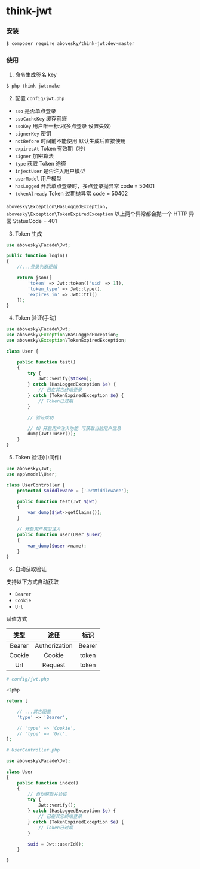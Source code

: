 # think-jwt

### 安装

```sh
$ composer require abovesky/think-jwt:dev-master
```

### 使用

1. 命令生成签名 key

```sh
$ php think jwt:make
```

2. 配置
   `config/jwt.php`

- `sso` 是否单点登录
- `ssoCacheKey` 缓存前缀
- `ssoKey` 用户唯一标识(多点登录 设置失效)
- `signerKey` 密钥
- `notBefore` 时间前不能使用 默认生成后直接使用
- `expiresAt` Token 有效期（秒）
- `signer` 加密算法
- `type` 获取 Token 途径
- `injectUser` 是否注入用户模型
- `userModel` 用户模型
- `hasLogged` 开启单点登录时，多点登录抛异常 code = 50401
- `tokenAlready` Token 过期抛异常 code = 50402

`abovesky\Exception\HasLoggedException`，
`abovesky\Exception\TokenExpiredException`
以上两个异常都会抛一个 HTTP 异常 StatusCode = 401

3. Token 生成

```php
use abovesky\Facade\Jwt;

public function login()
{
    //...登录判断逻辑

    return json([
        'token' => Jwt::token(['uid' => 1]),
        'token_type' => Jwt::type(),
        'expires_in' => Jwt::ttl()
    ]);
}
```

4. Token 验证(手动)

```php
use abovesky\Facade\Jwt;
use abovesky\Exception\HasLoggedException;
use abovesky\Exception\TokenExpiredException;

class User {

    public function test()
    {
        try {
            Jwt::verify($token);
        } catch (HasLoggedException $e) {
            // 已在其它终端登录
        } catch (TokenExpiredException $e) {
            // Token已过期
        }

        // 验证成功

        // 如 开启用户注入功能 可获取当前用户信息
        dump(Jwt::user());
    }
}

```

5. Token 验证(中间件)

```php
use abovesky\Jwt;
use app\model\User;

class UserController {
    protected $middleware = ['JwtMiddleware'];

    public function test(Jwt $jwt)
    {
        var_dump($jwt->getClaims());
    }

    // 开启用户模型注入
    public function user(User $user)
    {
        var_dump($user->name);
    }
}

```

6. 自动获取验证

支持以下方式自动获取

- `Bearer`
- `Cookie`
- `Url`

赋值方式

|  类型  |     途径      |  标识  |
| :----: | :-----------: | :----: |
| Bearer | Authorization | Bearer |
| Cookie |    Cookie     | token  |
|  Url   |    Request    | token  |

```php
# config/jwt.php

<?php

return [

    // ...其它配置
    'type' => 'Bearer',

    // 'type' => 'Cookie',
    // 'type' => 'Url',
];
```

```php
# UserController.php

use abovesky\Facade\Jwt;

class User
{
    public function index()
    {
        // 自动获取并验证
        try {
            Jwt::verify();
        } catch (HasLoggedException $e) {
            // 已在其它终端登录
        } catch (TokenExpiredException $e) {
            // Token已过期
        }

        $uid = Jwt::userId();
    }

}
```
